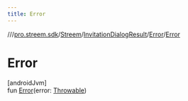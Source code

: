 ```yaml
---
title: Error
---
```

//[<root>](../../../../../index.html)/[pro.streem.sdk](../../../index.html)/[Streem](../../index.html)/[InvitationDialogResult](../index.html)/[Error](index.html)/[Error](-error.html)



# Error



[androidJvm]\
fun [Error](-error.html)(error: [Throwable](https://kotlinlang.org/api/latest/jvm/stdlib/kotlin/-throwable/index.html))




